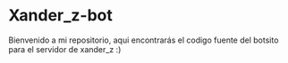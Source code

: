# Xander_z-bot
Bienvenido a mi repositorio, aqui encontrarás el codigo fuente del botsito para el servidor de xander_z :)

